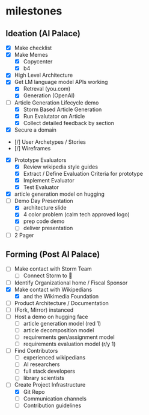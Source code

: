 # milestones

## Ideation (AI Palace)

- [x] Make checklist
- [x] Make Memes
  - [x] Copycenter
  - [x] b4
- [x] High Level Architecture
- [x] Get LM language model APIs working
  - [x] Retreval (you.com)
  - [x] Generation (OpenAI)
- [ ] Article Generation Lifecycle demo
  - [x] Storm Based Article Generation
  - [x] Run Evalutator on Article
  - [x] Collect detailed feedback by section
- [x] Secure a domain
- [/] User Archetypes / Stories
- [/] Wireframes
- [x] Prototype Evaluators
  - [x] Review wikipedia style guides
  - [x] Extract / Define Evaluation Criteria for prototype
  - [x] Implement Evaluator
  - [x] Test Evaluator
- [x] article generation model on hugging
- [ ] Demo Day Presentation
  - [x] architecture slide
  - [x] 4 color problem (calm tech approved logo)
  - [x] prep code demo
  - [ ] deliver presentation
- [ ] 2 Pager

## Forming (Post AI Palace)

- [ ] Make contact with Storm Team
  - [ ] Connect Storm to 🤗
- [ ] Identify Organizational home / Fiscal Sponsor
- [x] Make contact with Wikipedians
  - [x] and the Wikimedia Foundation
- [ ] Product Architecture / Documentation
- [ ] (Fork, Mirror) instanced
- [ ] Host a demo on hugging face
  - [ ] article generation model (red 1)
  - [ ] article decomposition model
  - [ ] requirements gen/assignment model
  - [ ] requirements evaluation model (r/y 1)
- [ ] Find Contributors
  - [ ] experienced wikipedians
  - [ ] AI researchers
  - [ ] full stack developers
  - [ ] library scientists
- [ ] Create Project Infrastructure
  - [x] Git Repo
  - [ ] Communication channels
  - [ ] Contribution guidelines
